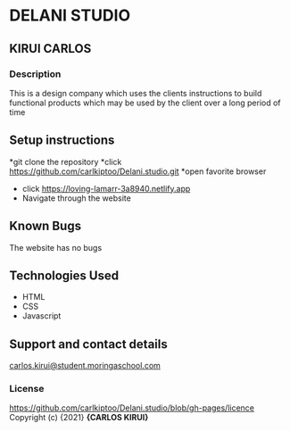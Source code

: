 # DELANI STUDIO
## KIRUI CARLOS
### Description
This is a design company which uses the clients instructions to build functional products which may be used by the client over a long period of time
## Setup instructions
*git clone the repository
*click https://github.com/carlkiptoo/Delani.studio.git
*open favorite browser
* click https://loving-lamarr-3a8940.netlify.app
* Navigate through the website
## Known Bugs
The website has no bugs
## Technologies Used
* HTML
* CSS
* Javascript
## Support and contact details
carlos.kirui@student.moringaschool.com
### License
https://github.com/carlkiptoo/Delani.studio/blob/gh-pages/licence
Copyright (c) {2021} **{CARLOS KIRUI}**
